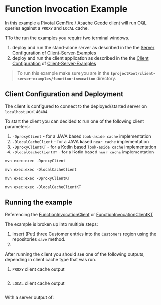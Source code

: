 # Function Invocation Example

In this example a [Pivotal GemFire](https://pivotal.io/pivotal-gemfire) / [Apache Geode](http://geode.apache.org/) client will run OQL queries against a `PROXY` and `LOCAL` cache.

TTo the run the examples you require two terminal windows.
 1. deploy and run the stand-alone server as described in the the [Server Configuration](../README.md#server-configuration-and-deployment) of [Client-Server-Examples](../README.md)   
 1. deploy and run the client application as described in the the [Client Configuration](../README.md#client-configuration-and-deployment) of [Client-Server-Examples](../README.md) 


> To run this example make sure you are in the **`$projectRoot/client-server-examples/function-invocation`** directory.

## Client Configuration and Deployment
The client is configured to connect to the deployed/started server on `localhost` port `40404`.

To start the client you can decided to run one of the following client parameters:
1. `-DproxyClient` - for a JAVA based `look-aside cache` implementation
1. `-DlocalCacheClient` - for a JAVA based `near cache` implementation
1. `-DproxyClientKT` - for a Kotlin based `look-aside cache` implementation
1. `-DlocalCacheClientKT` - for a Kotlin based `near cache` implementation

```
mvn exec:exec -DproxyClient
```
```
mvn exec:exec -DlocalCacheClient
```
```
mvn exec:exec -DproxyClientKT
```
```
mvn exec:exec -DlocalCacheClientKT
```
## Running the example

Referencing the [FunctionInvocationClient](src/main/java/examples/springdata/geode/function/client/FunctionInvocationClient.java) or [FunctionInvocationClientKT](src/main/kotlin/examples/springdata/geode/function/kt/client/FunctionInvocationClientKT.kt)

The example is broken up into multiple steps:
1. Insert (Put) three Customer entries into the `Customers` region using the repositories `save` method.
1.  

After running the client you should see one of the following outputs, depending in client cache type that was run.

1. `PROXY` client cache output 
    ```
    
    ```
1. `LOCAL` client cache output
    ```
    
   ```
   
With a server output of:
   ```
   
   ```